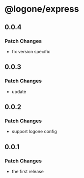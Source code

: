 # @logone/express

## 0.0.4

### Patch Changes

- fix version specific

## 0.0.3

### Patch Changes

- update

## 0.0.2

### Patch Changes

- support logone config

## 0.0.1

### Patch Changes

- the first release
